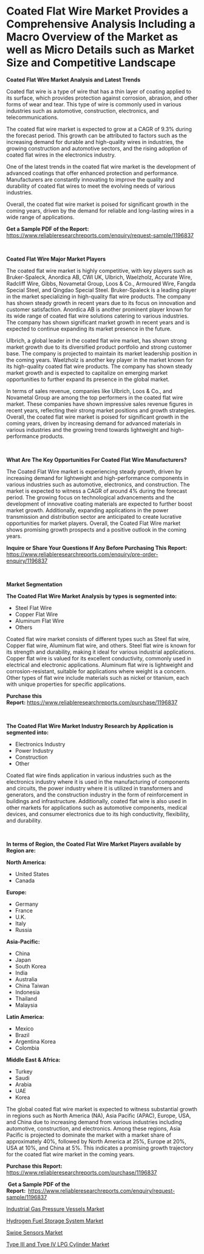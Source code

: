 <p><h1>Coated Flat Wire Market Provides a Comprehensive Analysis Including a Macro Overview of the Market as well as Micro Details such as Market Size and Competitive Landscape</h1></p><p><strong>Coated Flat Wire Market Analysis and Latest Trends</strong></p>
<p><p>Coated flat wire is a type of wire that has a thin layer of coating applied to its surface, which provides protection against corrosion, abrasion, and other forms of wear and tear. This type of wire is commonly used in various industries such as automotive, construction, electronics, and telecommunications.</p><p>The coated flat wire market is expected to grow at a CAGR of 9.3% during the forecast period. This growth can be attributed to factors such as the increasing demand for durable and high-quality wires in industries, the growing construction and automotive sectors, and the rising adoption of coated flat wires in the electronics industry.</p><p>One of the latest trends in the coated flat wire market is the development of advanced coatings that offer enhanced protection and performance. Manufacturers are constantly innovating to improve the quality and durability of coated flat wires to meet the evolving needs of various industries.</p><p>Overall, the coated flat wire market is poised for significant growth in the coming years, driven by the demand for reliable and long-lasting wires in a wide range of applications.</p></p>
<p><strong>Get a Sample PDF of the Report:&nbsp;</strong> <a href="https://www.reliableresearchreports.com/enquiry/request-sample/1196837">https://www.reliableresearchreports.com/enquiry/request-sample/1196837</a></p>
<p>&nbsp;</p>
<p><strong>Coated Flat Wire Major Market Players</strong></p>
<p><p>The coated flat wire market is highly competitive, with key players such as Bruker-Spaleck, Anordica AB, CWI UK, Ulbrich, Waelzholz, Accurate Wire, Radcliff Wire, Gibbs, Novametal Group, Loos & Co., Armoured Wire, Fangda Special Steel, and Qingdao Special Steel. Bruker-Spaleck is a leading player in the market specializing in high-quality flat wire products. The company has shown steady growth in recent years due to its focus on innovation and customer satisfaction. Anordica AB is another prominent player known for its wide range of coated flat wire solutions catering to various industries. The company has shown significant market growth in recent years and is expected to continue expanding its market presence in the future.</p><p>Ulbrich, a global leader in the coated flat wire market, has shown strong market growth due to its diversified product portfolio and strong customer base. The company is projected to maintain its market leadership position in the coming years. Waelzholz is another key player in the market known for its high-quality coated flat wire products. The company has shown steady market growth and is expected to capitalize on emerging market opportunities to further expand its presence in the global market.</p><p>In terms of sales revenue, companies like Ulbrich, Loos & Co., and Novametal Group are among the top performers in the coated flat wire market. These companies have shown impressive sales revenue figures in recent years, reflecting their strong market positions and growth strategies. Overall, the coated flat wire market is poised for significant growth in the coming years, driven by increasing demand for advanced materials in various industries and the growing trend towards lightweight and high-performance products.</p></p>
<p>&nbsp;</p>
<p><strong>What Are The Key Opportunities For Coated Flat Wire Manufacturers?</strong></p>
<p><p>The Coated Flat Wire market is experiencing steady growth, driven by increasing demand for lightweight and high-performance components in various industries such as automotive, electronics, and construction. The market is expected to witness a CAGR of around 4% during the forecast period. The growing focus on technological advancements and the development of innovative coating materials are expected to further boost market growth. Additionally, expanding applications in the power transmission and distribution sector are anticipated to create lucrative opportunities for market players. Overall, the Coated Flat Wire market shows promising growth prospects and a positive outlook in the coming years.</p></p>
<p><strong>Inquire or Share Your Questions If Any Before Purchasing This Report:</strong> <a href="https://www.reliableresearchreports.com/enquiry/pre-order-enquiry/1196837">https://www.reliableresearchreports.com/enquiry/pre-order-enquiry/1196837</a></p>
<p>&nbsp;</p>
<p><strong>Market Segmentation</strong></p>
<p><strong>The Coated Flat Wire Market Analysis by types is segmented into:</strong></p>
<p><ul><li>Steel Flat Wire</li><li>Copper Flat Wire</li><li>Aluminum Flat Wire</li><li>Others</li></ul></p>
<p><p>Coated flat wire market consists of different types such as Steel flat wire, Copper flat wire, Aluminum flat wire, and others. Steel flat wire is known for its strength and durability, making it ideal for various industrial applications. Copper flat wire is valued for its excellent conductivity, commonly used in electrical and electronic applications. Aluminum flat wire is lightweight and corrosion-resistant, suitable for applications where weight is a concern. Other types of flat wire include materials such as nickel or titanium, each with unique properties for specific applications.</p></p>
<p><strong>Purchase this Report:&nbsp;</strong><a href="https://www.reliableresearchreports.com/purchase/1196837">https://www.reliableresearchreports.com/purchase/1196837</a></p>
<p>&nbsp;</p>
<p><strong>The Coated Flat Wire Market Industry Research by Application is segmented into:</strong></p>
<p><ul><li>Electronics Industry</li><li>Power Industry</li><li>Construction</li><li>Other</li></ul></p>
<p><p>Coated flat wire finds application in various industries such as the electronics industry where it is used in the manufacturing of components and circuits, the power industry where it is utilized in transformers and generators, and the construction industry in the form of reinforcement in buildings and infrastructure. Additionally, coated flat wire is also used in other markets for applications such as automotive components, medical devices, and consumer electronics due to its high conductivity, flexibility, and durability.</p></p>
<p>&nbsp;</p>
<p><strong>In terms of Region, the Coated Flat Wire Market Players available by Region are:</strong></p>
<p>
    <p> <strong> North America: </strong>
        <ul>
            <li>United States</li>
            <li>Canada</li>
        </ul>
        </p> 
    <p> <strong> Europe: </strong>
        <ul>
            <li>Germany</li>
            <li>France</li>
            <li>U.K.</li>
            <li>Italy</li>
            <li>Russia</li>
        </ul>
        </p> 
    <p> <strong> Asia-Pacific: </strong>
        <ul>
            <li>China</li>
            <li>Japan</li>
            <li>South Korea</li>
            <li>India</li>
            <li>Australia</li>
            <li>China Taiwan</li>
            <li>Indonesia</li>
            <li>Thailand</li>
            <li>Malaysia</li>
        </ul>
        </p> 
    <p> <strong> Latin America: </strong>
        <ul>
            <li>Mexico</li>
            <li>Brazil</li>
            <li>Argentina Korea</li>
            <li>Colombia</li>
        </ul>
        </p> 
    <p> <strong> Middle East & Africa: </strong>
        <ul>
            <li>Turkey</li>
            <li>Saudi</li>
            <li>Arabia</li>
            <li>UAE</li>
            <li>Korea</li>
        </ul>
    </p>
    </p>
<p><p>The global coated flat wire market is expected to witness substantial growth in regions such as North America (NA), Asia Pacific (APAC), Europe, USA, and China due to increasing demand from various industries including automotive, construction, and electronics. Among these regions, Asia Pacific is projected to dominate the market with a market share of approximately 40%, followed by North America at 25%, Europe at 20%, USA at 10%, and China at 5%. This indicates a promising growth trajectory for the coated flat wire market in the coming years.</p></p>
<p><strong>Purchase this Report: </strong><a href="https://www.reliableresearchreports.com/purchase/1196837">https://www.reliableresearchreports.com/purchase/1196837</a></p>
<p>&nbsp;<strong>Get a Sample PDF of the Report:&nbsp;&nbsp;</strong><a href="https://www.reliableresearchreports.com/enquiry/request-sample/1196837">https://www.reliableresearchreports.com/enquiry/request-sample/1196837</a></p>
<p><strong></strong></p>
<p><p><a href="https://view.publitas.com/reportprime-1/industrial-gas-pressure-vessels-market-furnish-information-about-market-size-market-share-market-dynamics-and-projections-spanning-from-2024-to-2031/">Industrial Gas Pressure Vessels Market</a></p><p><a href="https://view.publitas.com/reportprime-1/hydrogen-fuel-storage-system-market-insights-market-players-and-forecast-till-2031/">Hydrogen Fuel Storage System Market</a></p><p><a href="https://military-diascia-e68.notion.site/Swipe-Sensors-Market-Research-Report-Reveals-The-Latest-Trends-And-Opportunities-of-this-Market-for--e23a7612e0d94867aee8f38b63e1835f">Swipe Sensors Market</a></p><p><a href="https://view.publitas.com/reportprime-1/type-iii-and-type-iv-lpg-cylinder-market-size-reflecting-a-forecast-till-2031-market-by-type-by-application-and-by-geography/">Type III and Type IV LPG Cylinder Market</a></p></p>